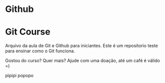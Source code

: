 # Github

# Git Course

Arquivo da aula de Git e Github para iniciantes.
Este é um repositorio teste para ensinar como o Git funciona.

Gostou do curso? Quer mais? Ajude com uma doação, até um café é válido =)

pipipi popopo
